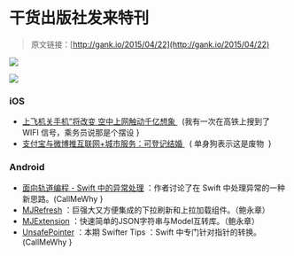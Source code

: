 # 干货出版社发来特刊

> 原文链接：[http://gank.io/2015/04/22](http://gank.io/2015/04/22)

![](http://ww2.sinaimg.cn/large/610dc034gw1ere7awhfj0j20go0b3dg8.jpg)

![](http://ww2.sinaimg.cn/large/610dc034gw1ere7646tjxj20d807xq3v.jpg)

### iOS

* [上飞机关手机&rdquo;将改变 空中上网触动千亿想象&nbsp;](http://tech.sina.com.cn/t/2015) &nbsp;(我有一次在高铁上搜到了 WIFI 信号，乘务员说那是个摆设 }
* [支付宝与微博推互联网+城市服务：可登记结婚&nbsp;](http://www.cnbeta.com/articles/387557.htm) &nbsp;( 单身狗表示这是废物&nbsp; }

### Android

* [面向轨道编程 - Swift 中的异常处理](http://blog.callmewhy.com/2015/04/20/error) ：作者讨论了在 Swift 中处理异常的一种新思路。(CallMeWhy }
* [MJRefresh](https://github.com/CoderMJLee/MJRefresh) ：巨强大又方便集成的下拉刷新和上拉加载组件。（鲍永章）
* [MJExtension](https://github.com/CoderMJLee/MJExtension) ：快速简单的JSON字符串与Model互转库。（鲍永章）
* [UnsafePointer](http://swifter.tips/unsafe/) ：本期 Swifter Tips ：Swift 中专门针对指针的转换。(CallMeWhy }

